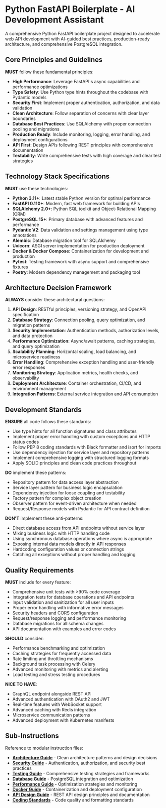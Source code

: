 # Python FastAPI Boilerplate - AI Development Assistant

A comprehensive Python FastAPI boilerplate project designed to accelerate web API development with AI-guided best practices, production-ready architecture, and comprehensive PostgreSQL integration.

## Core Principles and Guidelines

**MUST** follow these fundamental principles:
- **High Performance**: Leverage FastAPI's async capabilities and performance optimizations
- **Type Safety**: Use Python type hints throughout the codebase with Pydantic models
- **Security First**: Implement proper authentication, authorization, and data validation
- **Clean Architecture**: Follow separation of concerns with clear layer boundaries
- **Database Best Practices**: Use SQLAlchemy with proper connection pooling and migrations
- **Production Ready**: Include monitoring, logging, error handling, and deployment configurations
- **API First**: Design APIs following REST principles with comprehensive documentation
- **Testability**: Write comprehensive tests with high coverage and clear test strategies

## Technology Stack Specifications

**MUST** use these technologies:
- **Python 3.11+**: Latest stable Python version for optimal performance
- **FastAPI 0.110+**: Modern, fast web framework for building APIs
- **SQLAlchemy 2.0+**: Python SQL toolkit and Object-Relational Mapping (ORM)
- **PostgreSQL 15+**: Primary database with advanced features and performance
- **Pydantic V2**: Data validation and settings management using type annotations
- **Alembic**: Database migration tool for SQLAlchemy
- **Uvicorn**: ASGI server implementation for production deployment
- **Docker & Docker Compose**: Containerization for development and production
- **Pytest**: Testing framework with async support and comprehensive fixtures
- **Poetry**: Modern dependency management and packaging tool

## Architecture Decision Framework

**ALWAYS** consider these architectural questions:
1. **API Design**: RESTful principles, versioning strategy, and OpenAPI specification
2. **Database Strategy**: Connection pooling, query optimization, and migration patterns
3. **Security Implementation**: Authentication methods, authorization levels, and data protection
4. **Performance Optimization**: Async/await patterns, caching strategies, and query optimization
5. **Scalability Planning**: Horizontal scaling, load balancing, and microservice readiness
6. **Error Handling**: Comprehensive exception handling and user-friendly error responses
7. **Monitoring Strategy**: Application metrics, health checks, and observability
8. **Deployment Architecture**: Container orchestration, CI/CD, and environment management
9. **Integration Patterns**: External service integration and API consumption

## Development Standards

**ENSURE** all code follows these standards:
- Use type hints for all function signatures and class attributes
- Implement proper error handling with custom exceptions and HTTP status codes
- Follow PEP 8 coding standards with Black formatter and isort for imports
- Use dependency injection for service layer and repository patterns
- Implement comprehensive logging with structured logging formats
- Apply SOLID principles and clean code practices throughout

**DO** implement these patterns:
- Repository pattern for data access layer abstraction
- Service layer pattern for business logic encapsulation
- Dependency injection for loose coupling and testability
- Factory pattern for complex object creation
- Observer pattern for event-driven architecture when needed
- Request/Response models with Pydantic for API contract definition

**DON'T** implement these anti-patterns:
- Direct database access from API endpoints without service layer
- Mixing business logic with HTTP handling code
- Using synchronous database operations where async is appropriate
- Exposing internal data models directly in API responses
- Hardcoding configuration values or connection strings
- Catching all exceptions without proper handling and logging

## Quality Requirements

**MUST** include for every feature:
- Comprehensive unit tests with >90% code coverage
- Integration tests for database operations and API endpoints
- Input validation and sanitization for all user inputs
- Proper error handling with informative error messages
- Security headers and CORS configuration
- Request/response logging and performance monitoring
- Database migrations for all schema changes
- API documentation with examples and error codes

**SHOULD** consider:
- Performance benchmarking and optimization
- Caching strategies for frequently accessed data
- Rate limiting and throttling mechanisms
- Background task processing with Celery
- Advanced monitoring with metrics and alerting
- Load testing and stress testing procedures

**NICE TO HAVE**:
- GraphQL endpoint alongside REST API
- Advanced authentication with OAuth2 and JWT
- Real-time features with WebSocket support
- Advanced caching with Redis integration
- Microservice communication patterns
- Advanced deployment with Kubernetes manifests

## Sub-Instructions

Reference to modular instruction files:
- **[Architecture Guide](./instructions/architecture.instructions.md)** - Clean architecture patterns and design decisions
- **[Security Guide](./instructions/security.instructions.md)** - Authentication, authorization, and security best practices
- **[Testing Guide](./instructions/testing.instructions.md)** - Comprehensive testing strategies and frameworks
- **[Database Guide](./instructions/database.instructions.md)** - PostgreSQL integration and optimization
- **[Performance Guide](./instructions/performance.instructions.md)** - Optimization strategies and monitoring
- **[Docker Guide](./instructions/docker.instructions.md)** - Containerization and deployment configuration
- **[API Design Guide](./instructions/api-design.instructions.md)** - REST API design principles and documentation
- **[Coding Standards](./instructions/coding-standards.instructions.md)** - Code quality and formatting standards

